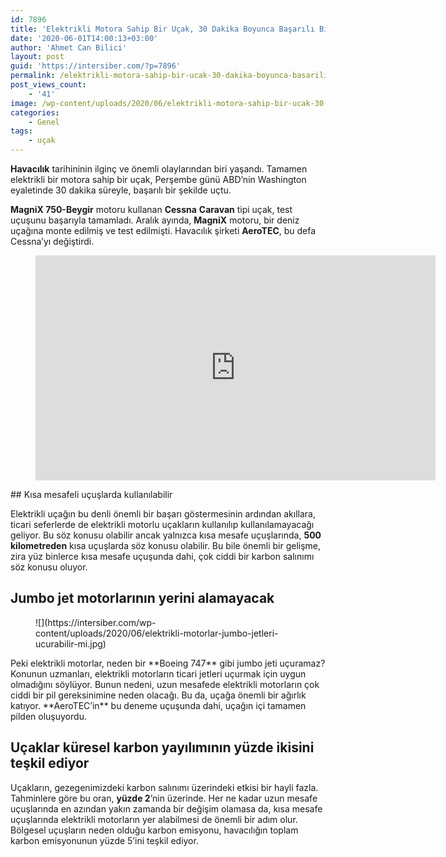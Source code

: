 ```yaml
---
id: 7896
title: 'Elektrikli Motora Sahip Bir Uçak, 30 Dakika Boyunca Başarılı Bir Şekilde Uçtu'
date: '2020-06-01T14:00:13+03:00'
author: 'Ahmet Can Bilici'
layout: post
guid: 'https://intersiber.com/?p=7896'
permalink: /elektrikli-motora-sahip-bir-ucak-30-dakika-boyunca-basarili-bir-sekilde-uctu/
post_views_count:
    - '41'
image: /wp-content/uploads/2020/06/elektrikli-motora-sahip-bir-ucak-30-dakika-boyunca-basarili-bir-sekilde-uctu.png
categories:
    - Genel
tags:
    - uçak
---
```


**Havacılık** tarihininin ilginç ve önemli olaylarından biri yaşandı. Tamamen elektrikli bir motora sahip bir uçak, Perşembe günü ABD’nin Washington eyaletinde 30 dakika süreyle, başarılı bir şekilde uçtu.

**MagniX 750-Beygir** motoru kullanan **Cessna** **Caravan** tipi uçak, test uçuşunu başarıyla tamamladı. Aralık ayında, **MagniX** motoru, bir deniz uçağına monte edilmiş ve test edilmişti. Havacılık şirketi **AeroTEC**, bu defa Cessna’yı değiştirdi.

<figure class="wp-block-embed-youtube wp-block-embed is-type-video is-provider-youtube wp-embed-aspect-16-9 wp-has-aspect-ratio"><div class="wp-block-embed__wrapper"><span class="embed-youtube" style="text-align:center; display: block;"><iframe allowfullscreen="true" class="youtube-player" height="360" src="https://www.youtube.com/embed/GOb284PQhwM?version=3&rel=1&fs=1&autohide=2&showsearch=0&showinfo=1&iv_load_policy=1&wmode=transparent" style="border:0;" width="640"></iframe></span></div></figure>## Kısa mesafeli uçuşlarda kullanılabilir

Elektrikli uçağın bu denli önemli bir başarı göstermesinin ardından akıllara, ticari seferlerde de elektrikli motorlu uçakların kullanılıp kullanılamayacağı geliyor. Bu söz konusu olabilir ancak yalnızca kısa mesafe uçuşlarında, **500** **kilometreden** kısa uçuşlarda söz konusu olabilir. Bu bile önemli bir gelişme, zira yüz binlerce kısa mesafe uçuşunda dahi, çok ciddi bir karbon salınımı söz konusu oluyor.

## Jumbo jet motorlarının yerini alamayacak

<figure class="wp-block-image size-large">![](https://intersiber.com/wp-content/uploads/2020/06/elektrikli-motorlar-jumbo-jetleri-ucurabilir-mi.jpg)</figure>Peki elektrikli motorlar, neden bir **Boeing 747** gibi jumbo jeti uçuramaz? Konunun uzmanları, elektrikli motorların ticari jetleri uçurmak için uygun olmadığını söylüyor. Bunun nedeni, uzun mesafede elektrikli motorların çok ciddi bir pil gereksinimine neden olacağı. Bu da, uçağa önemli bir ağırlık katıyor. **AeroTEC’in** bu deneme uçuşunda dahi, uçağın içi tamamen pilden oluşuyordu.

## Uçaklar küresel karbon yayılımının yüzde ikisini teşkil ediyor

Uçakların, gezegenimizdeki karbon salınımı üzerindeki etkisi bir hayli fazla. Tahminlere göre bu oran, **yüzde 2**’nin üzerinde. Her ne kadar uzun mesafe uçuşlarında en azından yakın zamanda bir değişim olamasa da, kısa mesafe uçuşlarında elektrikli motorların yer alabilmesi de önemli bir adım olur. Bölgesel uçuşların neden olduğu karbon emisyonu, havacılığın toplam karbon emisyonunun yüzde 5’ini teşkil ediyor.